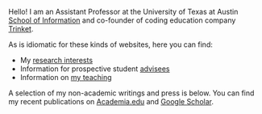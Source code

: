 Hello!  I am an Assistant Professor at the University of Texas at Austin [School of Information](https://ischool.utexas.edu) and co-founder of coding education company [Trinket](https://trinket.io).

As is idiomatic for these kinds of websites, here you can find:

* My [research interests](research)
* Information for prospective student [advisees](advising)
* Information on [my teaching](teaching)

A selection of my non-academic writings and press is below. You can find my recent publications on [Academia.edu](https://utexas.academia.edu/elliott) and [Google Scholar](https://scholar.google.com/citations?user=OBskYc4AAAAJ&hl=en&authuser=1).